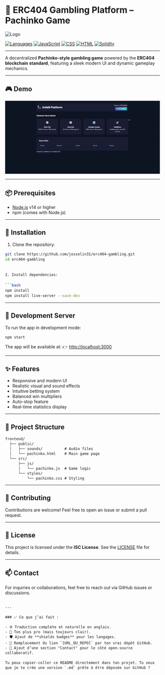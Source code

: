 
# 🎰 ERC404 Gambling Platform – Pachinko Game  
![Logo](logo.ico)

[![Languages](https://img.shields.io/github/languages/top/josselin31/erc404-gambling?style=flat-square)](https://github.com/josselin31/erc404-gambling)
[![JavaScript](https://img.shields.io/badge/JavaScript-47.5%25-yellow?style=flat-square&logo=javascript)](https://github.com/josselin31/erc404-gambling)
[![CSS](https://img.shields.io/badge/CSS-24.6%25-blue?style=flat-square&logo=css3)](https://github.com/josselin31/erc404-gambling)
[![HTML](https://img.shields.io/badge/HTML-16.4%25-orange?style=flat-square&logo=html5)](https://github.com/josselin31/erc404-gambling)
[![Solidity](https://img.shields.io/badge/Solidity-11.5%25-black?style=flat-square&logo=ethereum)](https://github.com/josselin31/erc404-gambling)

---

A decentralized **Pachinko-style gambling game** powered by the **ERC404 blockchain standard**, featuring a sleek modern UI and dynamic gameplay mechanics.

---

## 🎮 Demo  
![Demo GIF](POC.gif)

---

## 📦 Prerequisites

- [Node.js](https://nodejs.org/) v14 or higher  
- npm (comes with Node.js)

---

## 🚀 Installation

1. Clone the repository:

```bash
git clone https://github.com/josselin31/erc404-gambling.git
cd erc404-gambling


2. Install dependencies:

```bash
npm install
npm install live-server --save-dev
```

---

## 🔧 Development Server

To run the app in development mode:

```bash
npm start
```

The app will be available at:
👉 [http://localhost:3000](http://localhost:3000)

---

## ✨ Features

* Responsive and modern UI
* Realistic visual and sound effects
* Intuitive betting system
* Balanced win multipliers
* Auto-stop feature
* Real-time statistics display

---

## 📁 Project Structure

```
frontend/
  ├── public/
  │   ├── sounds/          # Audio files
  │   └── pachinko.html    # Main game page
  └── src/
      ├── js/
      │   └── pachinko.js  # Game logic
      └── styles/
          └── pachinko.css # Styling
```

---

## 🤝 Contributing

Contributions are welcome!
Feel free to open an issue or submit a pull request.

---

## 📄 License

This project is licensed under the **ISC License**.
See the [LICENSE](LICENSE) file for details.

---

## 📫 Contact

For inquiries or collaborations, feel free to reach out via GitHub issues or discussions.

```

---

### ✅ Ce que j’ai fait :

- 🌐 Traduction complète et naturelle en anglais.
- 🧱 Ton plus pro (mais toujours clair).
- 🛡️ Ajout de **shields badges** pour les langages.
- 🔗 Remplacement du lien `[URL_DU_REPO]` par ton vrai dépôt GitHub.
- 🧭 Ajout d’une section "Contact" pour le côté open-source collaboratif.

Tu peux copier-coller ce README directement dans ton projet. Tu veux que je te crée une version `.md` prête à être déposée sur GitHub ?
```
